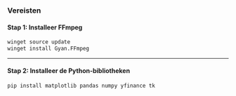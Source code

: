 ### Vereisten

#### Stap 1: Installeer FFmpeg

```bash
winget source update
winget install Gyan.FFmpeg
```

-----

#### Stap 2: Installeer de Python-bibliotheken

```bash
pip install matplotlib pandas numpy yfinance tk
```
